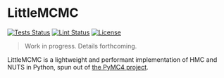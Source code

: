 # LittleMCMC

[![Tests Status](https://github.com/eigenfoo/littlemcmc/workflows/build/badge.svg)](https://github.com/eigenfoo/littlemcmc/actions?query=branch%3Amaster+workflow%3Atests)
[![Lint Status](https://github.com/eigenfoo/littlemcmc/workflows/lint/badge.svg)](https://github.com/eigenfoo/littlemcmc/actions?query=branch%3Amaster+workflow%3Alint)
[![License](https://img.shields.io/github/license/eigenfoo/littlemcmc)](https://github.com/eigenfoo/littlemcmc/blob/master/LICENSE)

> Work in progress. Details forthcoming.

LittleMCMC is a lightweight and performant implementation of HMC and NUTS in
Python, spun out of [the PyMC4 project](https://github.com/pymc-devs/pymc4).
